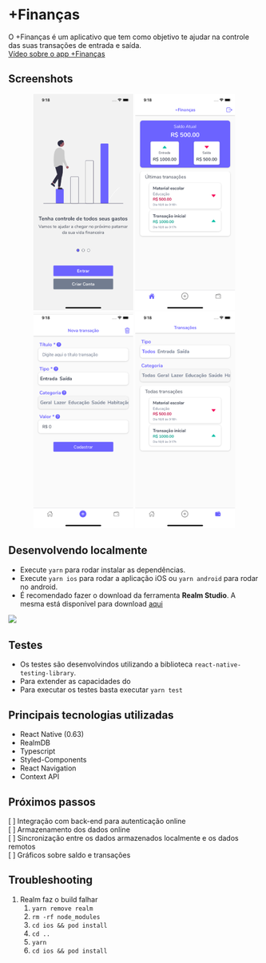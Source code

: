 # +Finanças

O +Finanças é um aplicativo que tem como objetivo te ajudar na controle das suas transações de entrada e saída.  
[Vídeo sobre o app +Finanças](https://drive.google.com/file/d/124doJTTExpu3lM8DKf4eMq4rOv9u4Au8/view?usp=sharing)  

## Screenshots
<!-- ![](samples/screenshots/screenshot-1.png) -->
<p align="center">
<img src="/samples/screenshots/screenshot-1.png"  width="200">
<img src="/samples/screenshots/screenshot-2.png"  width="200">
<img src="/samples/screenshots/screenshot-3.png"  width="200">
<img src="/samples/screenshots/screenshot-4.png"  width="200">
</p>



## Desenvolvendo localmente
- Execute `yarn` para rodar instalar as dependências.
- Execute `yarn ios` para rodar a aplicação iOS ou `yarn android` para rodar no android.
- É recomendado fazer o download da ferramenta **Realm Studio**. A mesma está disponível para download  [aqui](https://github.com/realm/realm-studio/releases)
<img src="https://gblobscdn.gitbook.com/assets%2F-L-nWFFFG5HNhz4YeOI_%2F-LGCcT4Y80DggHA2oNL1%2F-LGCdN0s54D2D7aTDXzg%2Fstudio-landing.png?alt=media&token=718f106d-1667-4584-903d-f89a63653283"  width="400">


## Testes
- Os testes são desenvolvindos utilizando a biblioteca `react-native-testing-library`.
- Para extender as capacidades do
- Para executar os testes basta executar `yarn test`

## Principais tecnologias utilizadas
- React Native (0.63)
- RealmDB
- Typescript
- Styled-Components
- React Navigation
- Context API



## Próximos passos
[ ] Integração com back-end para autenticação online  
[ ] Armazenamento dos dados online  
[ ] Sincronização entre os dados armazenados localmente e os dados remotos  
[ ] Gráficos sobre saldo e transações  


## Troubleshooting
1. Realm faz o build falhar
   1. `yarn remove realm`
   2. `rm -rf node_modules`
   3. `cd ios && pod install`
   4. `cd .. `
   5. `yarn`
   6. `cd ios && pod install`
